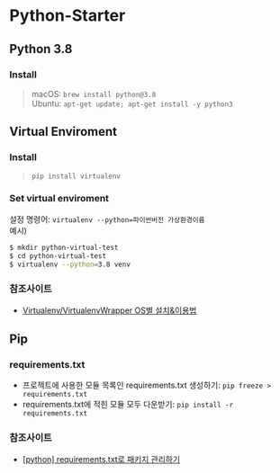 # Python-Starter


## Python 3.8
### Install
> macOS: `brew install python@3.8`   
> Ubuntu: `apt-get update; apt-get install -y python3` 

## Virtual Enviroment
### Install
> `pip install virtualenv`

### Set virtual enviroment
설정 명령어: `virtualenv --python=파이썬버전 가상환경이름`  
예시)
``` bash
$ mkdir python-virtual-test
$ cd python-virtual-test
$ virtualenv --python=3.8 venv
```

### 참조사이트
* [Virtualenv/VirtualenvWrapper OS별 설치&이용법](https://beomi.github.io/2016/12/28/HowToSetup-Virtualenv-VirtualenvWrapper/)

## Pip
### requirements.txt
* 프로젝트에 사용한 모듈 목록인 requirements.txt 생성하기: `pip freeze > requirements.txt`
* requirements.txt에 적힌 모듈 모두 다운받기: `pip install -r requirements.txt`

### 참조사이트
* [[python] requirements.txt로 패키지 관리하기](https://itholic.github.io/python-requirements/)
